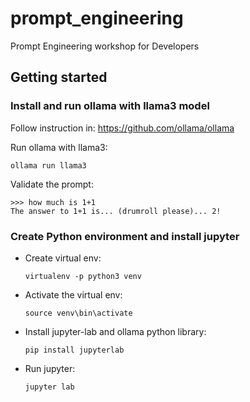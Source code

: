 # prompt_engineering

Prompt Engineering workshop for Developers

## Getting started

### Install and run ollama with llama3 model

Follow instruction in: https://github.com/ollama/ollama

Run ollama with llama3:

`ollama run llama3`

Validate the prompt:

```
>>> how much is 1+1
The answer to 1+1 is... (drumroll please)... 2!
```


### Create Python environment and install jupyter

* Create virtual env:

   `virtualenv -p python3 venv`

* Activate the virtual env:

   `source venv\bin\activate`

* Install jupyter-lab and ollama python library:

   `pip install jupyterlab`

* Run jupyter:

   `jupyter lab`
